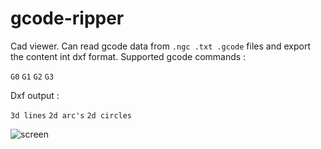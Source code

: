 # gcode-ripper
Cad viewer. Can read gcode data from `.ngc .txt .gcode` files and export the content int dxf format. 
Supported gcode commands : 

  `G0` 
  `G1` 
  `G2` 
  `G3`
  
Dxf output : 

  `3d lines` 
  `2d arc's`
  `2d circles`

![screen](https://user-images.githubusercontent.com/44880102/152659199-fb7a922d-f2d6-464f-977a-9c23f2b298f2.jpg)

